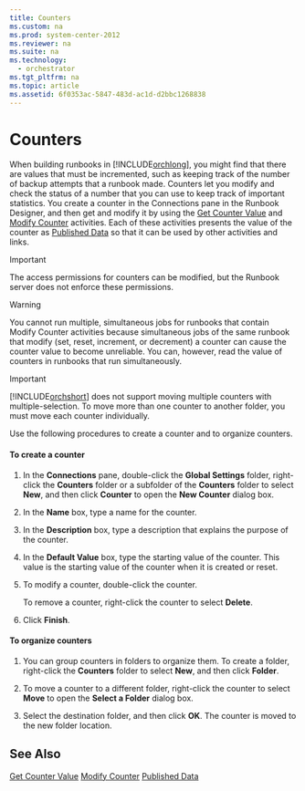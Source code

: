 ```yaml
---
title: Counters
ms.custom: na
ms.prod: system-center-2012
ms.reviewer: na
ms.suite: na
ms.technology: 
  - orchestrator
ms.tgt_pltfrm: na
ms.topic: article
ms.assetid: 6f0353ac-5847-483d-ac1d-d2bbc1268838
---
```

# Counters
When building runbooks in [!INCLUDE[orchlong](Token/orchlong_md.md)], you might find that there are values that must be incremented, such as keeping track of the number of backup attempts that a runbook made. Counters let you modify and check the status of a number that you can use to keep track of important statistics. You create a counter in the Connections pane in the Runbook Designer, and then get and modify it by using the [Get Counter Value](Get-Counter-Value.md) and [Modify Counter](Modify-Counter.md) activities. Each of these activities presents the value of the counter as [Published Data](Published-Data.md) so that it can be used by other activities and links.

> [!IMPORTANT]
> The access permissions for counters can be modified, but the Runbook server does not enforce these permissions.

> [!WARNING]
> You cannot run multiple, simultaneous jobs for runbooks that contain Modify Counter activities because simultaneous jobs of the same runbook that modify \(set, reset, increment, or decrement\) a counter can cause the counter value to become unreliable. You can, however, read the value of counters in runbooks that run simultaneously.

> [!IMPORTANT]
> [!INCLUDE[orchshort](Token/orchshort_md.md)] does not support moving multiple counters with multiple\-selection. To move more than one counter to another folder, you must move each counter individually.

Use the following procedures to create a counter and to organize counters.

#### To create a counter

1.  In the **Connections** pane, double\-click the **Global Settings** folder, right\-click the **Counters** folder or a subfolder of the **Counters** folder to select **New**, and then click **Counter** to open the **New Counter** dialog box.

2.  In the **Name** box, type a name for the counter.

3.  In the **Description** box, type a description that explains the purpose of the counter.

4.  In the **Default Value** box, type the starting value of the counter. This value is the starting value of the counter when it is created or reset.

5.  To modify a counter, double\-click the counter.

    To remove a counter, right\-click the counter to select **Delete**.

6.  Click **Finish**.

#### To organize counters

1.  You can group counters in folders to organize them. To create a folder, right\-click the **Counters** folder to select **New**, and then click **Folder**.

2.  To move a counter to a different folder, right\-click the counter to select **Move** to open the **Select a Folder** dialog box.

3.  Select the destination folder, and then click **OK**. The counter is moved to the new folder location.

## See Also
[Get Counter Value](Get-Counter-Value.md)
[Modify Counter](Modify-Counter.md)
[Published Data](Published-Data.md)


